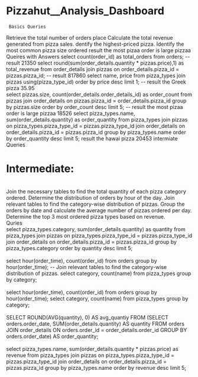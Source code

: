 # Pizzahut__Analysis_Dashboard
     Basics Queries
Retrieve the total number of orders place
Calculate the total revenue generated from pizza sales.
dentify the highest-priced pizza.
Identify the most common pizza size ordered
result the most pizaa order is large pizzaa 
     Queires with Answers 
 select count(order_id) as total_orders from orders;
-- result 21350
select round(sum(order_details.quantity * pizzas.price),1) as total_revenue
from order_details join pizzas
on order_details.pizza_id = pizzas.pizza_id;
-- result 817860
 select name, price from pizza_types join pizzas using(pizza_type_id) order by price desc limit 1;
-- result the Greek pizza 35.95  
select pizzas.size, count(order_details.order_details_id) as order_count
from pizzas join order_details
on pizzas.pizza_id = order_details.pizza_id
group by pizzas.size order by order_count desc limit 5;
-- result the most pizaa order is large pizzaa 18526
select pizza_types.name, sum(order_details.quantity) as order_quantity
from pizza_types join pizzas
on pizza_types.pizza_type_id = pizzas.pizza_type_id
join order_details
on order_details.pizza_id = pizzas.pizza_id
group by pizza_types.name order by order_quantity desc limit 5;
result the hawai pizza 20453
     intermiate Queries 
 # Intermediate:
<br>Join the necessary tables to find the total quantity of each pizza category ordered.
Determine the distribution of orders by hour of the day.
Join relevant tables to find the category-wise distribution of pizzas.
Group the orders by date and calculate the average number of pizzas ordered per day.
Determine the top 3 most ordered pizza types based on revenue.</br>
     Quries <br>
select pizza_types.category, sum(order_details.quantity) as quantity
from pizza_types join pizzas
on pizza_types.pizza_type_id = pizzas.pizza_type_id
join order_details
on order_details.pizza_id = pizzas.pizza_id
group by pizza_types.category 
order by quantity desc limit 5;</br>
<br>select hour(order_time), count(order_id) from orders
group by hour(order_time);
-- Join relevant tables to find the category-wise distribution of pizzas.
select category, count(name) from pizza_types
group by category;</br>
<br>select hour(order_time), count(order_id) from orders
group by hour(order_time);
select category, count(name) from pizza_types
group by category;</br>
<br>
SELECT 
    ROUND(AVG(quantity), 0) AS avg_quantiy FROM
    (SELECT 
        orders.order_date, SUM(order_details.quantity) AS quantity FROM
        orders JOIN order_details ON orders.order_id = order_details.order_id
    GROUP BY orders.order_date) AS order_quantity;</br>
    <br>
select pizza_types.name,
sum(order_details.quantity * pizzas.price) as revenue
from pizza_types
join pizzas
on pizza_types.pizza_type_id = pizzas.pizza_type_id
join order_details
on order_details.pizza_id = pizzas.pizza_id
group by pizza_types.name
order by revenue desc limit 5;</br>
